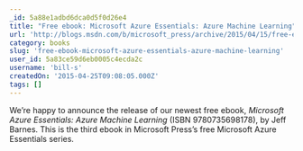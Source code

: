 ```yaml
---
_id: 5a88e1adbd6dca0d5f0d26e4
title: "Free ebook: Microsoft Azure Essentials: Azure Machine Learning"
url: 'http://blogs.msdn.com/b/microsoft_press/archive/2015/04/15/free-ebook-microsoft-azure-essentials-azure-machine-learning.aspx'
category: books
slug: 'free-ebook-microsoft-azure-essentials-azure-machine-learning'
user_id: 5a83ce59d6eb0005c4ecda2c
username: 'bill-s'
createdOn: '2015-04-25T09:08:05.000Z'
tags: []
---
```


We’re happy to announce the release of our newest free ebook, <em>Microsoft Azure Essentials: Azure Machine Learning</em> (ISBN 9780735698178), by Jeff Barnes. This is the third ebook in Microsoft Press’s free Microsoft Azure Essentials series.
